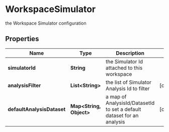 

# WorkspaceSimulator

the Workspace Simulator configuration

## Properties

Name | Type | Description | Notes
------------ | ------------- | ------------- | -------------
**simulatorId** | **String** | the Simulator Id attached to this workspace | 
**analysisFilter** | **List&lt;String&gt;** | the list of Simulator Analysis Id to filter |  [optional]
**defaultAnalysisDataset** | **Map&lt;String, Object&gt;** | a map of AnalysisId/DatasetId to set a default dataset for an analysis |  [optional]



